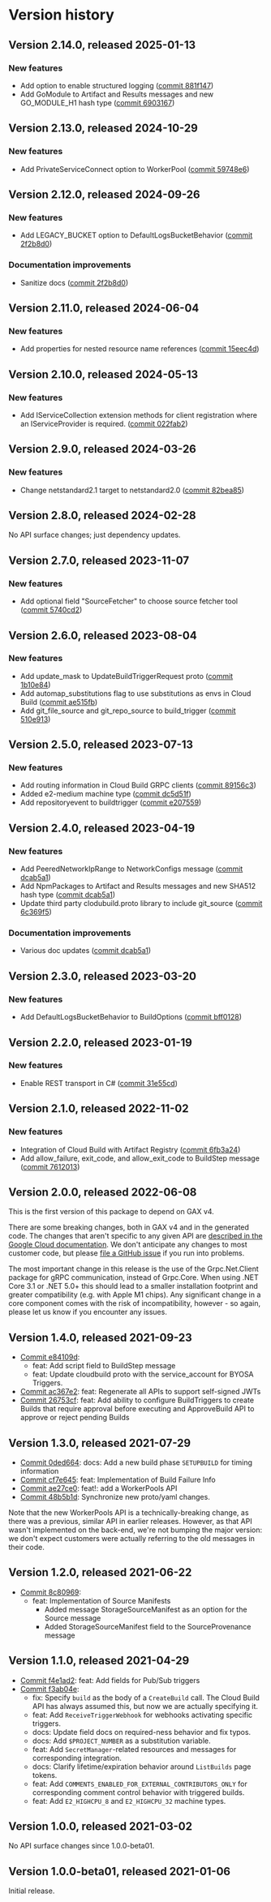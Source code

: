 # Version history

## Version 2.14.0, released 2025-01-13

### New features

- Add option to enable structured logging ([commit 881f147](https://github.com/googleapis/google-cloud-dotnet/commit/881f147890736fc7eb43747dec7db60afa527841))
- Add GoModule to Artifact and Results messages and new GO_MODULE_H1 hash type ([commit 6903167](https://github.com/googleapis/google-cloud-dotnet/commit/6903167f75cb3fc38012f0780fefd1a2492dcf9f))

## Version 2.13.0, released 2024-10-29

### New features

- Add PrivateServiceConnect option to WorkerPool ([commit 59748e6](https://github.com/googleapis/google-cloud-dotnet/commit/59748e60fa58d45650d8f63981db904478308272))

## Version 2.12.0, released 2024-09-26

### New features

- Add LEGACY_BUCKET option to DefaultLogsBucketBehavior ([commit 2f2b8d0](https://github.com/googleapis/google-cloud-dotnet/commit/2f2b8d05336d6487277288331c7d2c674a827c37))

### Documentation improvements

- Sanitize docs ([commit 2f2b8d0](https://github.com/googleapis/google-cloud-dotnet/commit/2f2b8d05336d6487277288331c7d2c674a827c37))

## Version 2.11.0, released 2024-06-04

### New features

- Add properties for nested resource name references ([commit 15eec4d](https://github.com/googleapis/google-cloud-dotnet/commit/15eec4dabb9fd3cf3b8f4b978d64b7ba435ca995))

## Version 2.10.0, released 2024-05-13

### New features

- Add IServiceCollection extension methods for client registration where an IServiceProvider is required. ([commit 022fab2](https://github.com/googleapis/google-cloud-dotnet/commit/022fab203f28fb9c608972af7f8b83f571ae5694))

## Version 2.9.0, released 2024-03-26

### New features

- Change netstandard2.1 target to netstandard2.0 ([commit 82bea85](https://github.com/googleapis/google-cloud-dotnet/commit/82bea850661975b9750ac30753528cc9d2e05240))

## Version 2.8.0, released 2024-02-28

No API surface changes; just dependency updates.

## Version 2.7.0, released 2023-11-07

### New features

- Add optional field "SourceFetcher" to choose source fetcher tool ([commit 5740cd2](https://github.com/googleapis/google-cloud-dotnet/commit/5740cd23080c15d0d2c7e872cc2c3e55307a7a27))

## Version 2.6.0, released 2023-08-04

### New features

- Add update_mask to UpdateBuildTriggerRequest proto ([commit 1b10e84](https://github.com/googleapis/google-cloud-dotnet/commit/1b10e842187af385bf22f2ab334785539c72a0c3))
- Add automap_substitutions flag to use substitutions as envs in Cloud Build ([commit ae515fb](https://github.com/googleapis/google-cloud-dotnet/commit/ae515fb363445ea21c06500acce5d53a08d34081))
- Add git_file_source and git_repo_source to build_trigger ([commit 510e913](https://github.com/googleapis/google-cloud-dotnet/commit/510e9133c70a36d731b563d10225d5238422be75))

## Version 2.5.0, released 2023-07-13

### New features

- Add routing information in Cloud Build GRPC clients ([commit 89156c3](https://github.com/googleapis/google-cloud-dotnet/commit/89156c3719f4dcf1d371fe6a974cf8d62cd9384a))
- Added e2-medium machine type ([commit dc5d51f](https://github.com/googleapis/google-cloud-dotnet/commit/dc5d51ff8eda2db70bb23bb4034cc65c404c7731))
- Add repositoryevent to buildtrigger ([commit e207559](https://github.com/googleapis/google-cloud-dotnet/commit/e207559237a093beef962df0b10d973518eac4b4))

## Version 2.4.0, released 2023-04-19

### New features

- Add PeeredNetworkIpRange to NetworkConfigs message ([commit dcab5a1](https://github.com/googleapis/google-cloud-dotnet/commit/dcab5a1f3b313f883978d151f09bcf9a3fc0dbca))
- Add NpmPackages to Artifact and Results messages and new SHA512 hash type ([commit dcab5a1](https://github.com/googleapis/google-cloud-dotnet/commit/dcab5a1f3b313f883978d151f09bcf9a3fc0dbca))
- Update third party clodubuild.proto library to include git_source ([commit 6c369f5](https://github.com/googleapis/google-cloud-dotnet/commit/6c369f5baaab5af66addcde14d7cf4483a8d4709))

### Documentation improvements

- Various doc updates ([commit dcab5a1](https://github.com/googleapis/google-cloud-dotnet/commit/dcab5a1f3b313f883978d151f09bcf9a3fc0dbca))

## Version 2.3.0, released 2023-03-20

### New features

- Add DefaultLogsBucketBehavior to BuildOptions ([commit bff0128](https://github.com/googleapis/google-cloud-dotnet/commit/bff012833bd33f2c4b60f92aea08632e25419234))

## Version 2.2.0, released 2023-01-19

### New features

- Enable REST transport in C# ([commit 31e55cd](https://github.com/googleapis/google-cloud-dotnet/commit/31e55cdbafe12bfae68e28a75a1b75ceb445684f))

## Version 2.1.0, released 2022-11-02

### New features

- Integration of Cloud Build with Artifact Registry ([commit 6fb3a24](https://github.com/googleapis/google-cloud-dotnet/commit/6fb3a24d473518376fd5b7c039a8539dfd7d1f9c))
- Add allow_failure, exit_code, and allow_exit_code to BuildStep message ([commit 7612013](https://github.com/googleapis/google-cloud-dotnet/commit/7612013d377a10dc35baba930ce30fe61ba77ad0))

## Version 2.0.0, released 2022-06-08

This is the first version of this package to depend on GAX v4.

There are some breaking changes, both in GAX v4 and in the generated
code. The changes that aren't specific to any given API are [described in the Google Cloud
documentation](https://cloud.google.com/dotnet/docs/reference/help/breaking-gax4).
We don't anticipate any changes to most customer code, but please [file a
GitHub issue](https://github.com/googleapis/google-cloud-dotnet/issues/new/choose)
if you run into problems.

The most important change in this release is the use of the Grpc.Net.Client package
for gRPC communication, instead of Grpc.Core. When using .NET Core 3.1 or .NET 5.0+
this should lead to a smaller installation footprint and greater compatibility (e.g.
with Apple M1 chips). Any significant change in a core component comes with the risk
of incompatibility, however - so again, please let us know if you encounter any
issues.


## Version 1.4.0, released 2021-09-23

- [Commit e84109d](https://github.com/googleapis/google-cloud-dotnet/commit/e84109d):
  - feat: Add script field to BuildStep message
  - feat: Update cloudbuild proto with the service_account for BYOSA Triggers.
- [Commit ac367e2](https://github.com/googleapis/google-cloud-dotnet/commit/ac367e2): feat: Regenerate all APIs to support self-signed JWTs
- [Commit 26753cf](https://github.com/googleapis/google-cloud-dotnet/commit/26753cf): feat: Add ability to configure BuildTriggers to create Builds that require approval before executing and ApproveBuild API to approve or reject pending Builds

## Version 1.3.0, released 2021-07-29

- [Commit 0ded664](https://github.com/googleapis/google-cloud-dotnet/commit/0ded664): docs: Add a new build phase `SETUPBUILD` for timing information
- [Commit cf7e645](https://github.com/googleapis/google-cloud-dotnet/commit/cf7e645): feat: Implementation of Build Failure Info
- [Commit ae27ce0](https://github.com/googleapis/google-cloud-dotnet/commit/ae27ce0): feat!: add a WorkerPools API
- [Commit 48b5b1d](https://github.com/googleapis/google-cloud-dotnet/commit/48b5b1d): Synchronize new proto/yaml changes.

Note that the new WorkerPools API is a technically-breaking change,
as there was a previous, similar API in earlier releases. However,
as that API wasn't implemented on the back-end, we're not bumping
the major version: we don't expect customers were actually referring
to the old messages in their code.

## Version 1.2.0, released 2021-06-22

- [Commit 8c80969](https://github.com/googleapis/google-cloud-dotnet/commit/8c80969):
  - feat: Implementation of Source Manifests
    - Added message StorageSourceManifest as an option for the Source message
    - Added StorageSourceManifest field to the SourceProvenance message

## Version 1.1.0, released 2021-04-29

- [Commit f4e1ad2](https://github.com/googleapis/google-cloud-dotnet/commit/f4e1ad2): feat: Add fields for Pub/Sub triggers
- [Commit f3ab04e](https://github.com/googleapis/google-cloud-dotnet/commit/f3ab04e):
  - fix: Specify `build` as the body of a `CreateBuild` call. The Cloud Build API has always assumed this, but now we are actually specifying it.
  - feat: Add `ReceiveTriggerWebhook` for webhooks activating specific triggers.
  - docs: Update field docs on required-ness behavior and fix typos.
  - docs: Add `$PROJECT_NUMBER` as a substitution variable.
  - feat: Add `SecretManager`-related resources and messages for corresponding integration.
  - docs: Clarify lifetime/expiration behavior around `ListBuilds` page tokens.
  - feat: Add `COMMENTS_ENABLED_FOR_EXTERNAL_CONTRIBUTORS_ONLY` for corresponding comment control behavior with triggered builds.
  - feat: Add `E2_HIGHCPU_8` and `E2_HIGHCPU_32` machine types.

## Version 1.0.0, released 2021-03-02

No API surface changes since 1.0.0-beta01.

## Version 1.0.0-beta01, released 2021-01-06

Initial release.
